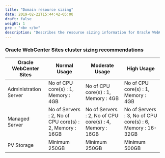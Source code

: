 ```yaml
---
title: "Domain resource sizing"
date: 2019-02-22T15:44:42-05:00
draft: false
weight: 1
pre : "<b> </b>"
description: "Describes the resourse sizing information for Oracle WebCenter Sites domains setup on Kubernetes cluster."
---
```


### Oracle WebCenter Sites cluster sizing recommendations
Oracle WebCenter Sites | Normal Usage | Moderate Usage | High Usage
--- | --- | --- | ---
Administration Server | No of CPU core(s) : 1, Memory : 4GB | No of CPU core(s) : 1, Memory : 4GB | No of CPU core(s) : 1, Memory : 4GB
Managed Server | No of Servers : 2, No of CPU core(s) : 2, Memory : 16GB | No of Servers : 2, No of CPU core(s) : 4, Memory : 16GB | No of Servers : 3, No of CPU core(s) : 6, Memory : 16-32GB
PV Storage | Minimum 250GB | Minimum 250GB | Minimum 500GB
